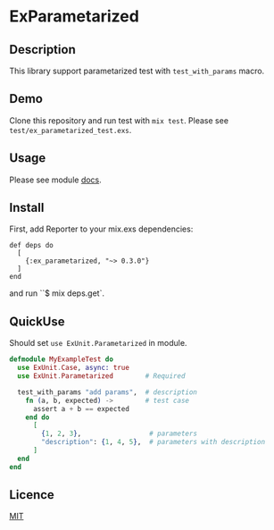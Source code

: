 ExParametarized
===============

## Description

This library support parametarized test with `test_with_params` macro.

## Demo

Clone this repository and run test with `mix test`.
Please see `test/ex_parametarized_test.exs`.

## Usage

Please see module [docs](http://hexdocs.pm/ex_parametarized/overview.html).

## Install

First, add Reporter to your mix.exs dependencies:

```
def deps do
  [
    {:ex_parametarized, "~> 0.3.0"}
  ]
end
```

and run ``$ mix deps.get`.

## QuickUse

Should set `use ExUnit.Parametarized` in module.

```elixir
defmodule MyExampleTest do
  use ExUnit.Case, async: true
  use ExUnit.Parametarized        # Required

  test_with_params "add params",  # description
    fn (a, b, expected) ->        # test case
      assert a + b == expected
    end do
      [
        {1, 2, 3},                 # parameters
        "description": {1, 4, 5},  # parameters with description
      ]
  end
end
```



## Licence

[MIT](https://github.com/KazuCocoa/ex_parametarized/blob/master/LICENSE)
